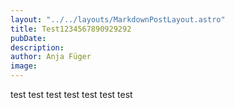 ```yaml
---
layout: "../../layouts/MarkdownPostLayout.astro"
title: Test1234567890929292
pubDate: 
description: 
author: Anja Füger
image: 
---
```


test test test test test test test